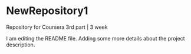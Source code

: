 # NewRepository1
Repository for Coursera 3rd part | 3 week

I am editing the README file. Adding some more details about the project description.

